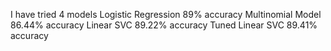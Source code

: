 I have tried 4 models
Logistic Regression  89% accuracy
Multinomial Model 86.44% accuracy
Linear SVC  89.22% accuracy
Tuned Linear SVC 89.41% accuracy
